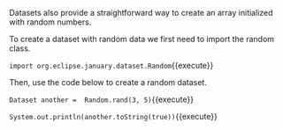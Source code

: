 Datasets also provide a straightforward way to create an array initialized with random numbers.

To create a dataset with random data we first need to import the random class.

`import org.eclipse.january.dataset.Random`{{execute}}

Then, use the code below to create a random dataset.

`Dataset another =  Random.rand(3, 5)`{{execute}}

`System.out.println(another.toString(true))`{{execute}}
